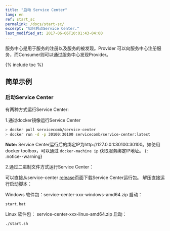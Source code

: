 ```yaml
---
title: "启动 Service Center"
lang: en
ref: start_sc
permalink: /docs/start-sc/
excerpt: "如何启动Service Center."
last_modified_at: 2017-06-06T10:01:43-04:00
---
```


服务中心是用于服务的注册以及服务的被发现。Provider 可以向服务中心注册服务，而Consumer则可以通过服务中心发现Provider。

{% include toc %}



## 简单示例
### 启动Service Center

有两种方式运行Service Center:

1.通过docker镜像运行Service Center

```bash
> docker pull servicecomb/service-center
> docker run -d -p 30100:30100 servicecomb/service-center:latest
```

**Note:** Service Center运行后的绑定IP为http://127.0.0.1:30100:30100。如使用docker toolbox，可以通过 ```docker-machine ip``` 获取服务绑定IP地址。
{: .notice--warning}

2.通过二进制文件方式运行Service Center：

可以直接从service-center [release](https://github.com/servicecomb/service-center/releases/)页面下载Service Center运行包。
解压直接运行启动脚本：

Windows
软件包：service-center-xxx-windows-amd64.zip
启动：
```
start.bat
```

Linux
软件包： service-center-xxx-linux-amd64.zip
启动：
```
./start.sh
```
